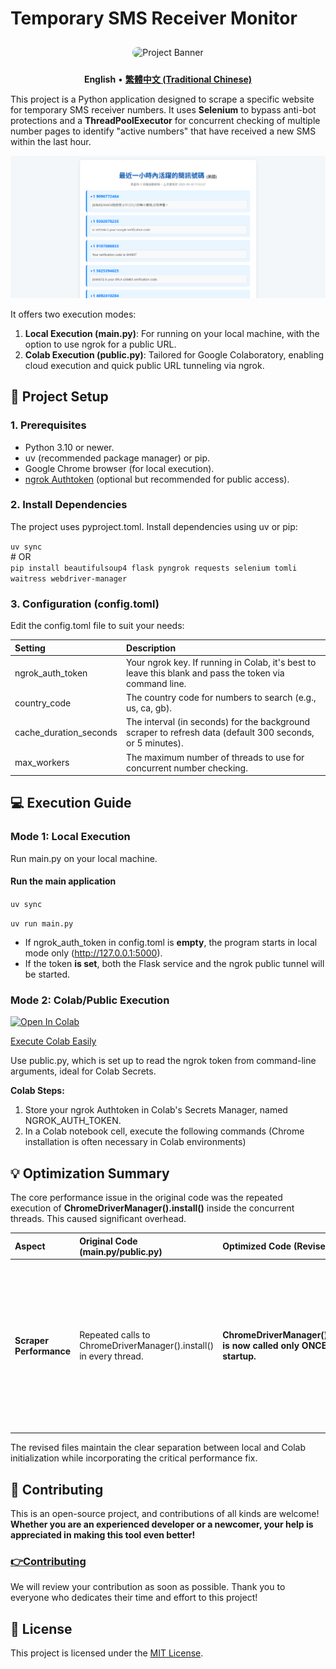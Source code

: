 # **Temporary SMS Receiver Monitor**
<div align="center">

<img src="https://i.meee.com.tw/ikqBwaY.jpg" alt="Project Banner" style="border-radius: 10px; margin-top: 10px; margin-bottom: 10px;width: 300px; height: 300px;">

</div>

<p align="center">  
<strong>English</strong> •  
<a href="./README.md"><strong>繁體中文 (Traditional Chinese)</strong></a>  
</p>

This project is a Python application designed to scrape a specific website for temporary SMS receiver numbers. It uses **Selenium** to bypass anti-bot protections and a **ThreadPoolExecutor** for concurrent checking of multiple number pages to identify "active numbers" that have received a new SMS within the last hour.

![Demo GIF](demo.png)

It offers two execution modes:

1. **Local Execution (main.py)**: For running on your local machine, with the option to use ngrok for a public URL.  
2. **Colab Execution (public.py)**: Tailored for Google Colaboratory, enabling cloud execution and quick public URL tunneling via ngrok.

## **🚀 Project Setup**

### **1\. Prerequisites**

* Python 3.10 or newer.  
* uv (recommended package manager) or pip.  
* Google Chrome browser (for local execution).  
* [ngrok Authtoken](https://dashboard.ngrok.com/get-started/your-authtoken) (optional but recommended for public access).

### **2\. Install Dependencies**

The project uses pyproject.toml. Install dependencies using uv or pip:

`uv sync`  
\# OR  
`pip install beautifulsoup4 flask pyngrok requests selenium tomli waitress webdriver-manager`

### **3\. Configuration (config.toml)**

Edit the config.toml file to suit your needs:

| Setting | Description |
| :---- | :---- |
| ngrok\_auth\_token | Your ngrok key. If running in Colab, it's best to leave this blank and pass the token via command line. |
| country\_code | The country code for numbers to search (e.g., us, ca, gb). |
| cache\_duration\_seconds | The interval (in seconds) for the background scraper to refresh data (default 300 seconds, or 5 minutes). |
| max\_workers | The maximum number of threads to use for concurrent number checking. |

## **💻 Execution Guide**

### **Mode 1: Local Execution**

Run main.py on your local machine.

#### Run the main application  
`uv sync`

`uv run main.py`

* If ngrok\_auth\_token in config.toml is **empty**, the program starts in local mode only (http://127.0.0.1:5000).  
* If the token **is set**, both the Flask service and the ngrok public tunnel will be started.

### **Mode 2: Colab/Public Execution**
<a href="https://colab.research.google.com/github/LayorX/Temporary-SMS-Receiver-Monitor/blob/master/Temporary_SMS_Receiver_Monitor.ipynb" target="_blank"><img src="https://colab.research.google.com/assets/colab-badge.svg" alt="Open In Colab"/></a>


[Execute Colab Easily](/Temporary_SMS_Receiver_Monitor.ipynb)


Use public.py, which is set up to read the ngrok token from command-line arguments, ideal for Colab Secrets.

**Colab Steps:**

1. Store your ngrok Authtoken in Colab's Secrets Manager, named NGROK\_AUTH\_TOKEN.  
2. In a Colab notebook cell, execute the following commands (Chrome installation is often necessary in Colab environments)


## **💡 Optimization Summary**

The core performance issue in the original code was the repeated execution of **ChromeDriverManager().install()** inside the concurrent threads. This caused significant overhead.

| Aspect | Original Code (main.py/public.py) | Optimized Code (Revised) | Benefit |
| :---- | :---- | :---- | :---- |
| **Scraper Performance** | Repeated calls to ChromeDriverManager().install() in every thread. | **ChromeDriverManager().install() is now called only ONCE during startup.** | **Dramatically improved startup time and scraping efficiency.** Avoids unnecessary driver file checks and setup multiple times per cache update cycle. |

The revised files maintain the clear separation between local and Colab initialization while incorporating the critical performance fix.


## **💖 Contributing**

This is an open-source project, and contributions of all kinds are welcome\! **Whether you are an experienced developer or a newcomer, your help is appreciated in making this tool even better\!**

### [**👉Contributing**](./CONTRIBUTING.md) 

We will review your contribution as soon as possible. Thank you to everyone who dedicates their time and effort to this project\!

## **📄 License**

This project is licensed under the [MIT License](https://www.google.com/search?q=./LICENSE).